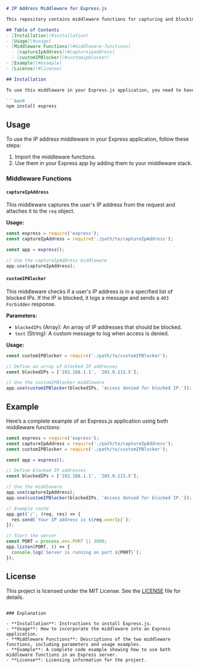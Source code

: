 ```markdown
# IP Address Middleware for Express.js

This repository contains middleware functions for capturing and blocking IP addresses in an Express.js application. The middleware helps in monitoring user IPs and implementing access control based on IP address filtering.

## Table of Contents
- [Installation](#installation)
- [Usage](#usage)
- [Middleware Functions](#middleware-functions)
  - [captureIpAddress](#captureipaddress)
  - [customIPBlocker](#customipblocker)
- [Example](#example)
- [License](#license)

## Installation

To use this middleware in your Express.js application, you need to have Node.js and npm installed. You can install Express by running the following command:

```bash
npm install express
```

## Usage

To use the IP address middleware in your Express application, follow these steps:

1. Import the middleware functions.
2. Use them in your Express app by adding them to your middleware stack.

### Middleware Functions

#### `captureIpAddress`

This middleware captures the user's IP address from the request and attaches it to the `req` object.

**Usage:**
```javascript
const express = require('express');
const captureIpAddress = require('./path/to/captureIpAddress');

const app = express();

// Use the captureIpAddress middleware
app.use(captureIpAddress);
```

#### `customIPBlocker`

This middleware checks if a user's IP address is in a specified list of blocked IPs. If the IP is blocked, it logs a message and sends a `403 Forbidden` response.

**Parameters:**
- `blockedIPs` (Array): An array of IP addresses that should be blocked.
- `text` (String): A custom message to log when access is denied.

**Usage:**
```javascript
const customIPBlocker = require('./path/to/customIPBlocker');

// Define an array of blocked IP addresses
const blockedIPs = ['192.168.1.1', '203.0.113.5'];

// Use the customIPBlocker middleware
app.use(customIPBlocker(blockedIPs, 'Access denied for blocked IP.'));
```

## Example

Here’s a complete example of an Express.js application using both middleware functions:

```javascript
const express = require('express');
const captureIpAddress = require('./path/to/captureIpAddress');
const customIPBlocker = require('./path/to/customIPBlocker');

const app = express();

// Define blocked IP addresses
const blockedIPs = ['192.168.1.1', '203.0.113.5'];

// Use the middleware
app.use(captureIpAddress);
app.use(customIPBlocker(blockedIPs, 'Access denied for blocked IP.'));

// Example route
app.get('/', (req, res) => {
  res.send(`Your IP address is ${req.userIp}`);
});

// Start the server
const PORT = process.env.PORT || 3000;
app.listen(PORT, () => {
  console.log(`Server is running on port ${PORT}`);
});
```

## License

This project is licensed under the MIT License. See the [LICENSE](LICENSE) file for details.
```

### Explanation

- **Installation**: Instructions to install Express.js.
- **Usage**: How to incorporate the middleware into an Express application.
- **Middleware Functions**: Descriptions of the two middleware functions, including parameters and usage examples.
- **Example**: A complete code example showing how to use both middleware functions in an Express server.
- **License**: Licensing information for the project.
